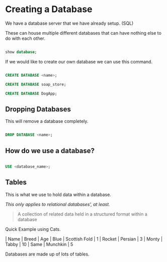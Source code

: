 # Creating a Database

We have a database server that we have already setup. (SQL)

These can house multiple different databases that can have nothing else to do with each
other.

```SQL

show database;

```

If we would like to create our own database we can use this command.

```SQL

CREATE DATABASE <name>;

CREATE DATABASE soap_store;

CREATE DATABASE DogApp;

```

## Dropping Databases

This will remove a database completely.

```SQL

DROP DATABASE <name>;

```

## How do we use a database?

```SQL

USE <database_name>;

```

## Tables

This is what we use to hold data within a database.

*This only applies to relational databases', at least.*

> A collection of related data held in a structured format within a database

Quick Example using Cats.

| Name | Breed | Age
| Blue | Scottish Fold | 1
| Rocket | Persian | 3
| Monty | Tabby | 10
| Same | Munchkin | 5

Databases are made up of lots of tables.
